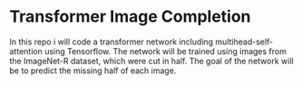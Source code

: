 # Transformer Image Completion 

In this repo i will code a transformer network including multihead-self-attention using Tensorflow.
The network will be trained using images from the ImageNet-R dataset, which were cut in half. 
The goal of the network will be to predict the missing half of each image. 
